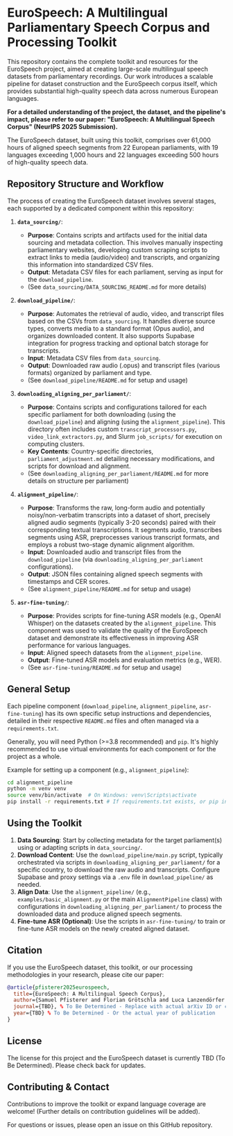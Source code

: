 # EuroSpeech: A Multilingual Parliamentary Speech Corpus and Processing Toolkit

This repository contains the complete toolkit and resources for the EuroSpeech project, aimed at creating large-scale multilingual speech datasets from parliamentary recordings. Our work introduces a scalable pipeline for dataset construction and the EuroSpeech corpus itself, which provides substantial high-quality speech data across numerous European languages.

**For a detailed understanding of the project, the dataset, and the pipeline's impact, please refer to our paper: "EuroSpeech: A Multilingual Speech Corpus" (NeurIPS 2025 Submission).**

The EuroSpeech dataset, built using this toolkit, comprises over 61,000 hours of aligned speech segments from 22 European parliaments, with 19 languages exceeding 1,000 hours and 22 languages exceeding 500 hours of high-quality speech data.

## Repository Structure and Workflow

The process of creating the EuroSpeech dataset involves several stages, each supported by a dedicated component within this repository:

1.  **`data_sourcing/`**:
    *   **Purpose**: Contains scripts and artifacts used for the initial data sourcing and metadata collection. This involves manually inspecting parliamentary websites, developing custom scraping scripts to extract links to media (audio/video) and transcripts, and organizing this information into standardized CSV files.
    *   **Output**: Metadata CSV files for each parliament, serving as input for the `download_pipeline`.
    *   (See `data_sourcing/DATA_SOURCING_README.md` for more details)

2.  **`download_pipeline/`**:
    *   **Purpose**: Automates the retrieval of audio, video, and transcript files based on the CSVs from `data_sourcing`. It handles diverse source types, converts media to a standard format (Opus audio), and organizes downloaded content. It also supports Supabase integration for progress tracking and optional batch storage for transcripts.
    *   **Input**: Metadata CSV files from `data_sourcing`.
    *   **Output**: Downloaded raw audio (.opus) and transcript files (various formats) organized by parliament and type.
    *   (See `download_pipeline/README.md` for setup and usage)

3.  **`downloading_aligning_per_parliament/`**:
    *   **Purpose**: Contains scripts and configurations tailored for each specific parliament for both downloading (using the `download_pipeline`) and aligning (using the `alignment_pipeline`). This directory often includes custom `transcript_processors.py`, `video_link_extractors.py`, and Slurm `job_scripts/` for execution on computing clusters.
    *   **Key Contents**: Country-specific directories, `parliament_adjustment.md` detailing necessary modifications, and scripts for download and alignment.
    *   (See `downloading_aligning_per_parliament/README.md` for more details on structure per parliament)

4.  **`alignment_pipeline/`**:
    *   **Purpose**: Transforms the raw, long-form audio and potentially noisy/non-verbatim transcripts into a dataset of short, precisely aligned audio segments (typically 3-20 seconds) paired with their corresponding textual transcriptions. It segments audio, transcribes segments using ASR, preprocesses various transcript formats, and employs a robust two-stage dynamic alignment algorithm.
    *   **Input**: Downloaded audio and transcript files from the `download_pipeline` (via `downloading_aligning_per_parliament` configurations).
    *   **Output**: JSON files containing aligned speech segments with timestamps and CER scores.
    *   (See `alignment_pipeline/README.md` for setup and usage)

5.  **`asr-fine-tuning/`**:
    *   **Purpose**: Provides scripts for fine-tuning ASR models (e.g., OpenAI Whisper) on the datasets created by the `alignment_pipeline`. This component was used to validate the quality of the EuroSpeech dataset and demonstrate its effectiveness in improving ASR performance for various languages.
    *   **Input**: Aligned speech datasets from the `alignment_pipeline`.
    *   **Output**: Fine-tuned ASR models and evaluation metrics (e.g., WER).
    *   (See `asr-fine-tuning/README.md` for setup and usage)

## General Setup

Each pipeline component (`download_pipeline`, `alignment_pipeline`, `asr-fine-tuning`) has its own specific setup instructions and dependencies, detailed in their respective `README.md` files and often managed via a `requirements.txt`.

Generally, you will need Python (>=3.8 recommended) and `pip`. It's highly recommended to use virtual environments for each component or for the project as a whole.

Example for setting up a component (e.g., `alignment_pipeline`):
```bash
cd alignment_pipeline
python -m venv venv
source venv/bin/activate  # On Windows: venv\Scripts\activate
pip install -r requirements.txt # If requirements.txt exists, or pip install . if setup.py is present
```

## Using the Toolkit

1.  **Data Sourcing**: Start by collecting metadata for the target parliament(s) using or adapting scripts in `data_sourcing/`.
2.  **Download Content**: Use the `download_pipeline/main.py` script, typically orchestrated via scripts in `downloading_aligning_per_parliament/` for a specific country, to download the raw audio and transcripts. Configure Supabase and proxy settings via a `.env` file in `download_pipeline/` as needed.
3.  **Align Data**: Use the `alignment_pipeline/` (e.g., `examples/basic_alignment.py` or the main `AlignmentPipeline` class) with configurations in `downloading_aligning_per_parliament/` to process the downloaded data and produce aligned speech segments.
4.  **Fine-tune ASR (Optional)**: Use the scripts in `asr-fine-tuning/` to train or fine-tune ASR models on the newly created aligned dataset.

## Citation

If you use the EuroSpeech dataset, this toolkit, or our processing methodologies in your research, please cite our paper:

```bibtex
@article{pfisterer2025eurospeech,
  title={EuroSpeech: A Multilingual Speech Corpus},
  author={Samuel Pfisterer and Florian Grötschla and Luca Lanzendörfer and Florian Yan and Roger Wattenhofer},
  journal={TBD}, % To Be Determined - Replace with actual arXiv ID or conference proceedings
  year={TBD} % To Be Determined - Or the actual year of publication
}
```

## License

The license for this project and the EuroSpeech dataset is currently TBD (To Be Determined). Please check back for updates.

## Contributing & Contact

Contributions to improve the toolkit or expand language coverage are welcome! (Further details on contribution guidelines will be added).

For questions or issues, please open an issue on this GitHub repository.
